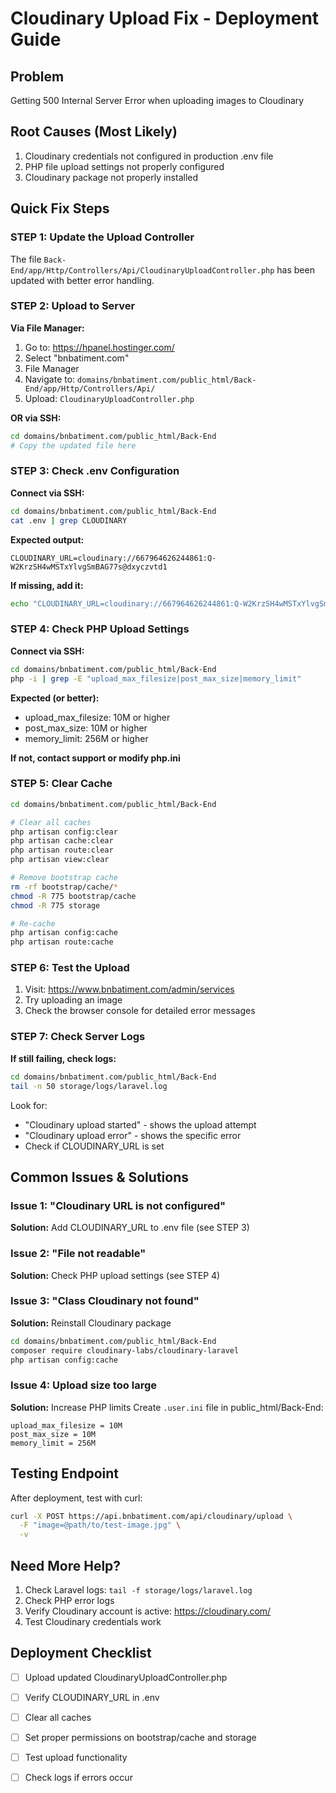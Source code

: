 # Cloudinary Upload Fix - Deployment Guide

## Problem
Getting 500 Internal Server Error when uploading images to Cloudinary

## Root Causes (Most Likely)
1. Cloudinary credentials not configured in production .env file
2. PHP file upload settings not properly configured
3. Cloudinary package not properly installed

## Quick Fix Steps

### STEP 1: Update the Upload Controller
The file `Back-End/app/Http/Controllers/Api/CloudinaryUploadController.php` has been updated with better error handling.

### STEP 2: Upload to Server

**Via File Manager:**
1. Go to: https://hpanel.hostinger.com/
2. Select "bnbatiment.com"
3. File Manager
4. Navigate to: `domains/bnbatiment.com/public_html/Back-End/app/Http/Controllers/Api/`
5. Upload: `CloudinaryUploadController.php`

**OR via SSH:**
```bash
cd domains/bnbatiment.com/public_html/Back-End
# Copy the updated file here
```

### STEP 3: Check .env Configuration

**Connect via SSH:**
```bash
cd domains/bnbatiment.com/public_html/Back-End
cat .env | grep CLOUDINARY
```

**Expected output:**
```
CLOUDINARY_URL=cloudinary://667964626244861:Q-W2KrzSH4wMSTxYlvgSmBAG77s@dxyczvtd1
```

**If missing, add it:**
```bash
echo "CLOUDINARY_URL=cloudinary://667964626244861:Q-W2KrzSH4wMSTxYlvgSmBAG77s@dxyczvtd1" >> .env
```

### STEP 4: Check PHP Upload Settings

**Connect via SSH:**
```bash
cd domains/bnbatiment.com/public_html/Back-End
php -i | grep -E "upload_max_filesize|post_max_size|memory_limit"
```

**Expected (or better):**
- upload_max_filesize: 10M or higher
- post_max_size: 10M or higher
- memory_limit: 256M or higher

**If not, contact support or modify php.ini**

### STEP 5: Clear Cache

```bash
cd domains/bnbatiment.com/public_html/Back-End

# Clear all caches
php artisan config:clear
php artisan cache:clear
php artisan route:clear
php artisan view:clear

# Remove bootstrap cache
rm -rf bootstrap/cache/*
chmod -R 775 bootstrap/cache
chmod -R 775 storage

# Re-cache
php artisan config:cache
php artisan route:cache
```

### STEP 6: Test the Upload

1. Visit: https://www.bnbatiment.com/admin/services
2. Try uploading an image
3. Check the browser console for detailed error messages

### STEP 7: Check Server Logs

**If still failing, check logs:**
```bash
cd domains/bnbatiment.com/public_html/Back-End
tail -n 50 storage/logs/laravel.log
```

Look for:
- "Cloudinary upload started" - shows the upload attempt
- "Cloudinary upload error" - shows the specific error
- Check if CLOUDINARY_URL is set

## Common Issues & Solutions

### Issue 1: "Cloudinary URL is not configured"
**Solution:** Add CLOUDINARY_URL to .env file (see STEP 3)

### Issue 2: "File not readable"
**Solution:** Check PHP upload settings (see STEP 4)

### Issue 3: "Class Cloudinary not found"
**Solution:** Reinstall Cloudinary package
```bash
cd domains/bnbatiment.com/public_html/Back-End
composer require cloudinary-labs/cloudinary-laravel
php artisan config:cache
```

### Issue 4: Upload size too large
**Solution:** Increase PHP limits
Create `.user.ini` file in public_html/Back-End:
```
upload_max_filesize = 10M
post_max_size = 10M
memory_limit = 256M
```

## Testing Endpoint

After deployment, test with curl:
```bash
curl -X POST https://api.bnbatiment.com/api/cloudinary/upload \
  -F "image=@path/to/test-image.jpg" \
  -v
```

## Need More Help?

1. Check Laravel logs: `tail -f storage/logs/laravel.log`
2. Check PHP error logs
3. Verify Cloudinary account is active: https://cloudinary.com/
4. Test Cloudinary credentials work

## Deployment Checklist

- [ ] Upload updated CloudinaryUploadController.php
- [ ] Verify CLOUDINARY_URL in .env
- [ ] Clear all caches
- [ ] Set proper permissions on bootstrap/cache and storage
- [ ] Test upload functionality
- [ ] Check logs if errors occur

